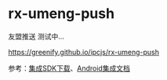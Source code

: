 # rx-umeng-push
友盟推送 测试中...

https://greenify.github.io/ipcjs/rx-umeng-push

参考：[集成SDK下载](http://dev.umeng.com/push/android/sdk-download)、[Android集成文档](http://dev.umeng.com/push/android/integration#3_2_2)
